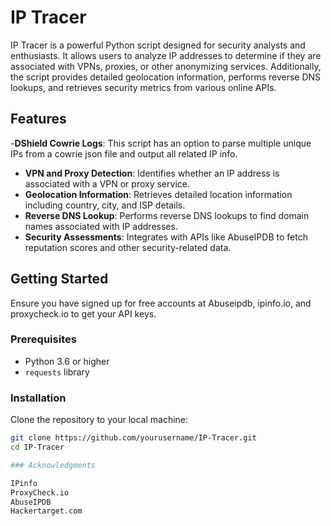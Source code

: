 # IP Tracer

IP Tracer is a powerful Python script designed for security analysts and enthusiasts. It allows users to analyze IP addresses to determine if they are associated with VPNs, proxies, or other anonymizing services. Additionally, the script provides detailed geolocation information, performs reverse DNS lookups, and retrieves security metrics from various online APIs.

## Features

-**DShield Cowrie Logs**: This script has an option to parse multiple unique IPs from a cowrie json file and output all related IP info.
- **VPN and Proxy Detection**: Identifies whether an IP address is associated with a VPN or proxy service.
- **Geolocation Information**: Retrieves detailed location information including country, city, and ISP details.
- **Reverse DNS Lookup**: Performs reverse DNS lookups to find domain names associated with IP addresses.
- **Security Assessments**: Integrates with APIs like AbuseIPDB to fetch reputation scores and other security-related data.

## Getting Started

Ensure you have signed up for free accounts at Abuseipdb, ipinfo.io, and proxycheck.io to get your API keys.

### Prerequisites

- Python 3.6 or higher
- `requests` library

### Installation

Clone the repository to your local machine:

```bash
git clone https://github.com/yourusername/IP-Tracer.git
cd IP-Tracer

### Acknowledgments

IPinfo
ProxyCheck.io
AbuseIPDB
Hackertarget.com
